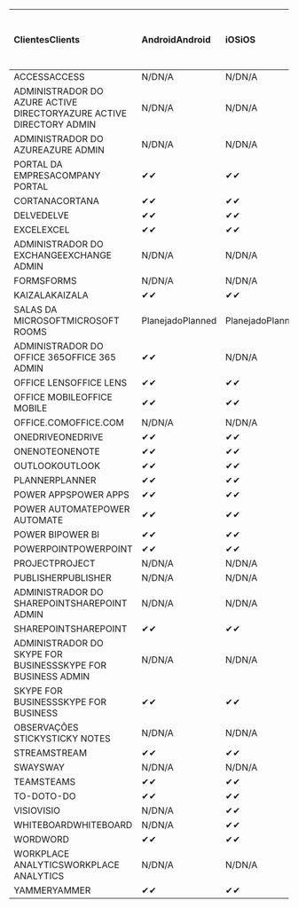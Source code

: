 <!-- This file is generated automatically. Changes made to this file will be overwritten.-->
|<span data-ttu-id="4b283-101">Clientes</span><span class="sxs-lookup"><span data-stu-id="4b283-101">Clients</span></span>|<span data-ttu-id="4b283-102">Android</span><span class="sxs-lookup"><span data-stu-id="4b283-102">Android</span></span>|<span data-ttu-id="4b283-103">iOS</span><span class="sxs-lookup"><span data-stu-id="4b283-103">iOS</span></span>|<span data-ttu-id="4b283-104">Mac</span><span class="sxs-lookup"><span data-stu-id="4b283-104">Mac</span></span>|<span data-ttu-id="4b283-105">Windows 10</span><span class="sxs-lookup"><span data-stu-id="4b283-105">Windows 10</span></span><br><span data-ttu-id="4b283-106">Desktop</span><span class="sxs-lookup"><span data-stu-id="4b283-106">Desktop</span></span>|<span data-ttu-id="4b283-107">Windows 10</span><span class="sxs-lookup"><span data-stu-id="4b283-107">Windows 10</span></span><br><span data-ttu-id="4b283-108">Aplicativos modernos</span><span class="sxs-lookup"><span data-stu-id="4b283-108">Modern Apps</span></span>|
|:-|:-|:-|:-|:-|:-|
|<span data-ttu-id="4b283-109">ACCESS</span><span class="sxs-lookup"><span data-stu-id="4b283-109">ACCESS</span></span>|<span data-ttu-id="4b283-110">N/D</span><span class="sxs-lookup"><span data-stu-id="4b283-110">N/A</span></span>|<span data-ttu-id="4b283-111">N/D</span><span class="sxs-lookup"><span data-stu-id="4b283-111">N/A</span></span>|<span data-ttu-id="4b283-112">N/D</span><span class="sxs-lookup"><span data-stu-id="4b283-112">N/A</span></span>|<span data-ttu-id="4b283-113">✔</span><span class="sxs-lookup"><span data-stu-id="4b283-113">✔</span></span>|<span data-ttu-id="4b283-114">N/D</span><span class="sxs-lookup"><span data-stu-id="4b283-114">N/A</span></span>|
|<span data-ttu-id="4b283-115">ADMINISTRADOR DO AZURE ACTIVE DIRECTORY</span><span class="sxs-lookup"><span data-stu-id="4b283-115">AZURE ACTIVE DIRECTORY ADMIN</span></span>|<span data-ttu-id="4b283-116">N/D</span><span class="sxs-lookup"><span data-stu-id="4b283-116">N/A</span></span>|<span data-ttu-id="4b283-117">N/D</span><span class="sxs-lookup"><span data-stu-id="4b283-117">N/A</span></span>|<span data-ttu-id="4b283-118">N/D</span><span class="sxs-lookup"><span data-stu-id="4b283-118">N/A</span></span>|<span data-ttu-id="4b283-119">✔</span><span class="sxs-lookup"><span data-stu-id="4b283-119">✔</span></span>|<span data-ttu-id="4b283-120">N/D</span><span class="sxs-lookup"><span data-stu-id="4b283-120">N/A</span></span>|
|<span data-ttu-id="4b283-121">ADMINISTRADOR DO AZURE</span><span class="sxs-lookup"><span data-stu-id="4b283-121">AZURE ADMIN</span></span>|<span data-ttu-id="4b283-122">N/D</span><span class="sxs-lookup"><span data-stu-id="4b283-122">N/A</span></span>|<span data-ttu-id="4b283-123">N/D</span><span class="sxs-lookup"><span data-stu-id="4b283-123">N/A</span></span>|<span data-ttu-id="4b283-124">N/D</span><span class="sxs-lookup"><span data-stu-id="4b283-124">N/A</span></span>|<span data-ttu-id="4b283-125">N/D</span><span class="sxs-lookup"><span data-stu-id="4b283-125">N/A</span></span>|<span data-ttu-id="4b283-126">N/D</span><span class="sxs-lookup"><span data-stu-id="4b283-126">N/A</span></span>|
|<span data-ttu-id="4b283-127">PORTAL DA EMPRESA</span><span class="sxs-lookup"><span data-stu-id="4b283-127">COMPANY PORTAL</span></span>|<span data-ttu-id="4b283-128">✔</span><span class="sxs-lookup"><span data-stu-id="4b283-128">✔</span></span>|<span data-ttu-id="4b283-129">✔</span><span class="sxs-lookup"><span data-stu-id="4b283-129">✔</span></span>|<span data-ttu-id="4b283-130">✔</span><span class="sxs-lookup"><span data-stu-id="4b283-130">✔</span></span>|<span data-ttu-id="4b283-131">N/D</span><span class="sxs-lookup"><span data-stu-id="4b283-131">N/A</span></span>|<span data-ttu-id="4b283-132">✔</span><span class="sxs-lookup"><span data-stu-id="4b283-132">✔</span></span>|
|<span data-ttu-id="4b283-133">CORTANA</span><span class="sxs-lookup"><span data-stu-id="4b283-133">CORTANA</span></span>|<span data-ttu-id="4b283-134">✔</span><span class="sxs-lookup"><span data-stu-id="4b283-134">✔</span></span>|<span data-ttu-id="4b283-135">✔</span><span class="sxs-lookup"><span data-stu-id="4b283-135">✔</span></span>|<span data-ttu-id="4b283-136">N/D</span><span class="sxs-lookup"><span data-stu-id="4b283-136">N/A</span></span>|<span data-ttu-id="4b283-137">N/D</span><span class="sxs-lookup"><span data-stu-id="4b283-137">N/A</span></span>|<span data-ttu-id="4b283-138">✔</span><span class="sxs-lookup"><span data-stu-id="4b283-138">✔</span></span>|
|<span data-ttu-id="4b283-139">DELVE</span><span class="sxs-lookup"><span data-stu-id="4b283-139">DELVE</span></span>|<span data-ttu-id="4b283-140">✔</span><span class="sxs-lookup"><span data-stu-id="4b283-140">✔</span></span>|<span data-ttu-id="4b283-141">✔</span><span class="sxs-lookup"><span data-stu-id="4b283-141">✔</span></span>|<span data-ttu-id="4b283-142">N/D</span><span class="sxs-lookup"><span data-stu-id="4b283-142">N/A</span></span>|<span data-ttu-id="4b283-143">N/D</span><span class="sxs-lookup"><span data-stu-id="4b283-143">N/A</span></span>|<span data-ttu-id="4b283-144">N/D</span><span class="sxs-lookup"><span data-stu-id="4b283-144">N/A</span></span>|
|<span data-ttu-id="4b283-145">EXCEL</span><span class="sxs-lookup"><span data-stu-id="4b283-145">EXCEL</span></span>|<span data-ttu-id="4b283-146">✔</span><span class="sxs-lookup"><span data-stu-id="4b283-146">✔</span></span>|<span data-ttu-id="4b283-147">✔</span><span class="sxs-lookup"><span data-stu-id="4b283-147">✔</span></span>|<span data-ttu-id="4b283-148">✔</span><span class="sxs-lookup"><span data-stu-id="4b283-148">✔</span></span>|<span data-ttu-id="4b283-149">✔</span><span class="sxs-lookup"><span data-stu-id="4b283-149">✔</span></span>|<span data-ttu-id="4b283-150">✔</span><span class="sxs-lookup"><span data-stu-id="4b283-150">✔</span></span>|
|<span data-ttu-id="4b283-151">ADMINISTRADOR DO EXCHANGE</span><span class="sxs-lookup"><span data-stu-id="4b283-151">EXCHANGE ADMIN</span></span>|<span data-ttu-id="4b283-152">N/D</span><span class="sxs-lookup"><span data-stu-id="4b283-152">N/A</span></span>|<span data-ttu-id="4b283-153">N/D</span><span class="sxs-lookup"><span data-stu-id="4b283-153">N/A</span></span>|<span data-ttu-id="4b283-154">N/D</span><span class="sxs-lookup"><span data-stu-id="4b283-154">N/A</span></span>|<span data-ttu-id="4b283-155">✔</span><span class="sxs-lookup"><span data-stu-id="4b283-155">✔</span></span>|<span data-ttu-id="4b283-156">N/D</span><span class="sxs-lookup"><span data-stu-id="4b283-156">N/A</span></span>|
|<span data-ttu-id="4b283-157">FORMS</span><span class="sxs-lookup"><span data-stu-id="4b283-157">FORMS</span></span>|<span data-ttu-id="4b283-158">N/D</span><span class="sxs-lookup"><span data-stu-id="4b283-158">N/A</span></span>|<span data-ttu-id="4b283-159">N/D</span><span class="sxs-lookup"><span data-stu-id="4b283-159">N/A</span></span>|<span data-ttu-id="4b283-160">N/D</span><span class="sxs-lookup"><span data-stu-id="4b283-160">N/A</span></span>|<span data-ttu-id="4b283-161">N/D</span><span class="sxs-lookup"><span data-stu-id="4b283-161">N/A</span></span>|<span data-ttu-id="4b283-162">N/D</span><span class="sxs-lookup"><span data-stu-id="4b283-162">N/A</span></span>|
|<span data-ttu-id="4b283-163">KAIZALA</span><span class="sxs-lookup"><span data-stu-id="4b283-163">KAIZALA</span></span>|<span data-ttu-id="4b283-164">✔</span><span class="sxs-lookup"><span data-stu-id="4b283-164">✔</span></span>|<span data-ttu-id="4b283-165">✔</span><span class="sxs-lookup"><span data-stu-id="4b283-165">✔</span></span>|<span data-ttu-id="4b283-166">N/D</span><span class="sxs-lookup"><span data-stu-id="4b283-166">N/A</span></span>|<span data-ttu-id="4b283-167">N/D</span><span class="sxs-lookup"><span data-stu-id="4b283-167">N/A</span></span>|<span data-ttu-id="4b283-168">N/D</span><span class="sxs-lookup"><span data-stu-id="4b283-168">N/A</span></span>|
|<span data-ttu-id="4b283-169">SALAS DA MICROSOFT</span><span class="sxs-lookup"><span data-stu-id="4b283-169">MICROSOFT ROOMS</span></span>|<span data-ttu-id="4b283-170">Planejado</span><span class="sxs-lookup"><span data-stu-id="4b283-170">Planned</span></span>|<span data-ttu-id="4b283-171">Planejado</span><span class="sxs-lookup"><span data-stu-id="4b283-171">Planned</span></span>|<span data-ttu-id="4b283-172">N/D</span><span class="sxs-lookup"><span data-stu-id="4b283-172">N/A</span></span>|<span data-ttu-id="4b283-173">N/D</span><span class="sxs-lookup"><span data-stu-id="4b283-173">N/A</span></span>|<span data-ttu-id="4b283-174">N/D</span><span class="sxs-lookup"><span data-stu-id="4b283-174">N/A</span></span>|
|<span data-ttu-id="4b283-175">ADMINISTRADOR DO OFFICE 365</span><span class="sxs-lookup"><span data-stu-id="4b283-175">OFFICE 365 ADMIN</span></span>|<span data-ttu-id="4b283-176">✔</span><span class="sxs-lookup"><span data-stu-id="4b283-176">✔</span></span>|<span data-ttu-id="4b283-177">N/D</span><span class="sxs-lookup"><span data-stu-id="4b283-177">N/A</span></span>|<span data-ttu-id="4b283-178">N/D</span><span class="sxs-lookup"><span data-stu-id="4b283-178">N/A</span></span>|<span data-ttu-id="4b283-179">N/D</span><span class="sxs-lookup"><span data-stu-id="4b283-179">N/A</span></span>|<span data-ttu-id="4b283-180">N/D</span><span class="sxs-lookup"><span data-stu-id="4b283-180">N/A</span></span>|
|<span data-ttu-id="4b283-181">OFFICE LENS</span><span class="sxs-lookup"><span data-stu-id="4b283-181">OFFICE LENS</span></span>|<span data-ttu-id="4b283-182">✔</span><span class="sxs-lookup"><span data-stu-id="4b283-182">✔</span></span>|<span data-ttu-id="4b283-183">✔</span><span class="sxs-lookup"><span data-stu-id="4b283-183">✔</span></span>|<span data-ttu-id="4b283-184">N/D</span><span class="sxs-lookup"><span data-stu-id="4b283-184">N/A</span></span>|<span data-ttu-id="4b283-185">N/D</span><span class="sxs-lookup"><span data-stu-id="4b283-185">N/A</span></span>|<span data-ttu-id="4b283-186">✔</span><span class="sxs-lookup"><span data-stu-id="4b283-186">✔</span></span>|
|<span data-ttu-id="4b283-187">OFFICE MOBILE</span><span class="sxs-lookup"><span data-stu-id="4b283-187">OFFICE MOBILE</span></span>|<span data-ttu-id="4b283-188">✔</span><span class="sxs-lookup"><span data-stu-id="4b283-188">✔</span></span>|<span data-ttu-id="4b283-189">✔</span><span class="sxs-lookup"><span data-stu-id="4b283-189">✔</span></span>|<span data-ttu-id="4b283-190">N/D</span><span class="sxs-lookup"><span data-stu-id="4b283-190">N/A</span></span>|<span data-ttu-id="4b283-191">N/D</span><span class="sxs-lookup"><span data-stu-id="4b283-191">N/A</span></span>|<span data-ttu-id="4b283-192">N/D</span><span class="sxs-lookup"><span data-stu-id="4b283-192">N/A</span></span>|
|<span data-ttu-id="4b283-193">OFFICE.COM</span><span class="sxs-lookup"><span data-stu-id="4b283-193">OFFICE.COM</span></span>|<span data-ttu-id="4b283-194">N/D</span><span class="sxs-lookup"><span data-stu-id="4b283-194">N/A</span></span>|<span data-ttu-id="4b283-195">N/D</span><span class="sxs-lookup"><span data-stu-id="4b283-195">N/A</span></span>|<span data-ttu-id="4b283-196">N/D</span><span class="sxs-lookup"><span data-stu-id="4b283-196">N/A</span></span>|<span data-ttu-id="4b283-197">N/D</span><span class="sxs-lookup"><span data-stu-id="4b283-197">N/A</span></span>|<span data-ttu-id="4b283-198">✔</span><span class="sxs-lookup"><span data-stu-id="4b283-198">✔</span></span>|
|<span data-ttu-id="4b283-199">ONEDRIVE</span><span class="sxs-lookup"><span data-stu-id="4b283-199">ONEDRIVE</span></span>|<span data-ttu-id="4b283-200">✔</span><span class="sxs-lookup"><span data-stu-id="4b283-200">✔</span></span>|<span data-ttu-id="4b283-201">✔</span><span class="sxs-lookup"><span data-stu-id="4b283-201">✔</span></span>|<span data-ttu-id="4b283-202">✔</span><span class="sxs-lookup"><span data-stu-id="4b283-202">✔</span></span>|<span data-ttu-id="4b283-203">✔</span><span class="sxs-lookup"><span data-stu-id="4b283-203">✔</span></span>|<span data-ttu-id="4b283-204">✔</span><span class="sxs-lookup"><span data-stu-id="4b283-204">✔</span></span>|
|<span data-ttu-id="4b283-205">ONENOTE</span><span class="sxs-lookup"><span data-stu-id="4b283-205">ONENOTE</span></span>|<span data-ttu-id="4b283-206">✔</span><span class="sxs-lookup"><span data-stu-id="4b283-206">✔</span></span>|<span data-ttu-id="4b283-207">✔</span><span class="sxs-lookup"><span data-stu-id="4b283-207">✔</span></span>|<span data-ttu-id="4b283-208">✔</span><span class="sxs-lookup"><span data-stu-id="4b283-208">✔</span></span>|<span data-ttu-id="4b283-209">✔</span><span class="sxs-lookup"><span data-stu-id="4b283-209">✔</span></span>|<span data-ttu-id="4b283-210">✔</span><span class="sxs-lookup"><span data-stu-id="4b283-210">✔</span></span>|
|<span data-ttu-id="4b283-211">OUTLOOK</span><span class="sxs-lookup"><span data-stu-id="4b283-211">OUTLOOK</span></span>|<span data-ttu-id="4b283-212">✔</span><span class="sxs-lookup"><span data-stu-id="4b283-212">✔</span></span>|<span data-ttu-id="4b283-213">✔</span><span class="sxs-lookup"><span data-stu-id="4b283-213">✔</span></span>|<span data-ttu-id="4b283-214">✔</span><span class="sxs-lookup"><span data-stu-id="4b283-214">✔</span></span>|<span data-ttu-id="4b283-215">✔</span><span class="sxs-lookup"><span data-stu-id="4b283-215">✔</span></span>|<span data-ttu-id="4b283-216">✔</span><span class="sxs-lookup"><span data-stu-id="4b283-216">✔</span></span>|
|<span data-ttu-id="4b283-217">PLANNER</span><span class="sxs-lookup"><span data-stu-id="4b283-217">PLANNER</span></span>|<span data-ttu-id="4b283-218">✔</span><span class="sxs-lookup"><span data-stu-id="4b283-218">✔</span></span>|<span data-ttu-id="4b283-219">✔</span><span class="sxs-lookup"><span data-stu-id="4b283-219">✔</span></span>|<span data-ttu-id="4b283-220">N/D</span><span class="sxs-lookup"><span data-stu-id="4b283-220">N/A</span></span>|<span data-ttu-id="4b283-221">N/D</span><span class="sxs-lookup"><span data-stu-id="4b283-221">N/A</span></span>|<span data-ttu-id="4b283-222">N/D</span><span class="sxs-lookup"><span data-stu-id="4b283-222">N/A</span></span>|
|<span data-ttu-id="4b283-223">POWER APPS</span><span class="sxs-lookup"><span data-stu-id="4b283-223">POWER APPS</span></span>|<span data-ttu-id="4b283-224">✔</span><span class="sxs-lookup"><span data-stu-id="4b283-224">✔</span></span>|<span data-ttu-id="4b283-225">✔</span><span class="sxs-lookup"><span data-stu-id="4b283-225">✔</span></span>|<span data-ttu-id="4b283-226">N/D</span><span class="sxs-lookup"><span data-stu-id="4b283-226">N/A</span></span>|<span data-ttu-id="4b283-227">N/D</span><span class="sxs-lookup"><span data-stu-id="4b283-227">N/A</span></span>|<span data-ttu-id="4b283-228">✔</span><span class="sxs-lookup"><span data-stu-id="4b283-228">✔</span></span>|
|<span data-ttu-id="4b283-229">POWER AUTOMATE</span><span class="sxs-lookup"><span data-stu-id="4b283-229">POWER AUTOMATE</span></span>|<span data-ttu-id="4b283-230">✔</span><span class="sxs-lookup"><span data-stu-id="4b283-230">✔</span></span>|<span data-ttu-id="4b283-231">✔</span><span class="sxs-lookup"><span data-stu-id="4b283-231">✔</span></span>|<span data-ttu-id="4b283-232">N/D</span><span class="sxs-lookup"><span data-stu-id="4b283-232">N/A</span></span>|<span data-ttu-id="4b283-233">N/D</span><span class="sxs-lookup"><span data-stu-id="4b283-233">N/A</span></span>|<span data-ttu-id="4b283-234">N/D</span><span class="sxs-lookup"><span data-stu-id="4b283-234">N/A</span></span>|
|<span data-ttu-id="4b283-235">POWER BI</span><span class="sxs-lookup"><span data-stu-id="4b283-235">POWER BI</span></span>|<span data-ttu-id="4b283-236">✔</span><span class="sxs-lookup"><span data-stu-id="4b283-236">✔</span></span>|<span data-ttu-id="4b283-237">✔</span><span class="sxs-lookup"><span data-stu-id="4b283-237">✔</span></span>|<span data-ttu-id="4b283-238">N/D</span><span class="sxs-lookup"><span data-stu-id="4b283-238">N/A</span></span>|<span data-ttu-id="4b283-239">✔</span><span class="sxs-lookup"><span data-stu-id="4b283-239">✔</span></span>|<span data-ttu-id="4b283-240">✔</span><span class="sxs-lookup"><span data-stu-id="4b283-240">✔</span></span>|
|<span data-ttu-id="4b283-241">POWERPOINT</span><span class="sxs-lookup"><span data-stu-id="4b283-241">POWERPOINT</span></span>|<span data-ttu-id="4b283-242">✔</span><span class="sxs-lookup"><span data-stu-id="4b283-242">✔</span></span>|<span data-ttu-id="4b283-243">✔</span><span class="sxs-lookup"><span data-stu-id="4b283-243">✔</span></span>|<span data-ttu-id="4b283-244">✔</span><span class="sxs-lookup"><span data-stu-id="4b283-244">✔</span></span>|<span data-ttu-id="4b283-245">✔</span><span class="sxs-lookup"><span data-stu-id="4b283-245">✔</span></span>|<span data-ttu-id="4b283-246">✔</span><span class="sxs-lookup"><span data-stu-id="4b283-246">✔</span></span>|
|<span data-ttu-id="4b283-247">PROJECT</span><span class="sxs-lookup"><span data-stu-id="4b283-247">PROJECT</span></span>|<span data-ttu-id="4b283-248">N/D</span><span class="sxs-lookup"><span data-stu-id="4b283-248">N/A</span></span>|<span data-ttu-id="4b283-249">N/D</span><span class="sxs-lookup"><span data-stu-id="4b283-249">N/A</span></span>|<span data-ttu-id="4b283-250">N/D</span><span class="sxs-lookup"><span data-stu-id="4b283-250">N/A</span></span>|<span data-ttu-id="4b283-251">✔</span><span class="sxs-lookup"><span data-stu-id="4b283-251">✔</span></span>|<span data-ttu-id="4b283-252">N/D</span><span class="sxs-lookup"><span data-stu-id="4b283-252">N/A</span></span>|
|<span data-ttu-id="4b283-253">PUBLISHER</span><span class="sxs-lookup"><span data-stu-id="4b283-253">PUBLISHER</span></span>|<span data-ttu-id="4b283-254">N/D</span><span class="sxs-lookup"><span data-stu-id="4b283-254">N/A</span></span>|<span data-ttu-id="4b283-255">N/D</span><span class="sxs-lookup"><span data-stu-id="4b283-255">N/A</span></span>|<span data-ttu-id="4b283-256">N/D</span><span class="sxs-lookup"><span data-stu-id="4b283-256">N/A</span></span>|<span data-ttu-id="4b283-257">✔</span><span class="sxs-lookup"><span data-stu-id="4b283-257">✔</span></span>|<span data-ttu-id="4b283-258">N/D</span><span class="sxs-lookup"><span data-stu-id="4b283-258">N/A</span></span>|
|<span data-ttu-id="4b283-259">ADMINISTRADOR DO SHAREPOINT</span><span class="sxs-lookup"><span data-stu-id="4b283-259">SHAREPOINT ADMIN</span></span>|<span data-ttu-id="4b283-260">N/D</span><span class="sxs-lookup"><span data-stu-id="4b283-260">N/A</span></span>|<span data-ttu-id="4b283-261">N/D</span><span class="sxs-lookup"><span data-stu-id="4b283-261">N/A</span></span>|<span data-ttu-id="4b283-262">N/D</span><span class="sxs-lookup"><span data-stu-id="4b283-262">N/A</span></span>|<span data-ttu-id="4b283-263">✔</span><span class="sxs-lookup"><span data-stu-id="4b283-263">✔</span></span>|<span data-ttu-id="4b283-264">N/D</span><span class="sxs-lookup"><span data-stu-id="4b283-264">N/A</span></span>|
|<span data-ttu-id="4b283-265">SHAREPOINT</span><span class="sxs-lookup"><span data-stu-id="4b283-265">SHAREPOINT</span></span>|<span data-ttu-id="4b283-266">✔</span><span class="sxs-lookup"><span data-stu-id="4b283-266">✔</span></span>|<span data-ttu-id="4b283-267">✔</span><span class="sxs-lookup"><span data-stu-id="4b283-267">✔</span></span>|<span data-ttu-id="4b283-268">N/D</span><span class="sxs-lookup"><span data-stu-id="4b283-268">N/A</span></span>|<span data-ttu-id="4b283-269">N/D</span><span class="sxs-lookup"><span data-stu-id="4b283-269">N/A</span></span>|<span data-ttu-id="4b283-270">N/D</span><span class="sxs-lookup"><span data-stu-id="4b283-270">N/A</span></span>|
|<span data-ttu-id="4b283-271">ADMINISTRADOR DO SKYPE FOR BUSINESS</span><span class="sxs-lookup"><span data-stu-id="4b283-271">SKYPE FOR BUSINESS ADMIN</span></span>|<span data-ttu-id="4b283-272">N/D</span><span class="sxs-lookup"><span data-stu-id="4b283-272">N/A</span></span>|<span data-ttu-id="4b283-273">N/D</span><span class="sxs-lookup"><span data-stu-id="4b283-273">N/A</span></span>|<span data-ttu-id="4b283-274">N/D</span><span class="sxs-lookup"><span data-stu-id="4b283-274">N/A</span></span>|<span data-ttu-id="4b283-275">✔</span><span class="sxs-lookup"><span data-stu-id="4b283-275">✔</span></span>|<span data-ttu-id="4b283-276">N/D</span><span class="sxs-lookup"><span data-stu-id="4b283-276">N/A</span></span>|
|<span data-ttu-id="4b283-277">SKYPE FOR BUSINESS</span><span class="sxs-lookup"><span data-stu-id="4b283-277">SKYPE FOR BUSINESS</span></span>|<span data-ttu-id="4b283-278">✔</span><span class="sxs-lookup"><span data-stu-id="4b283-278">✔</span></span>|<span data-ttu-id="4b283-279">✔</span><span class="sxs-lookup"><span data-stu-id="4b283-279">✔</span></span>|<span data-ttu-id="4b283-280">✔</span><span class="sxs-lookup"><span data-stu-id="4b283-280">✔</span></span>|<span data-ttu-id="4b283-281">✔</span><span class="sxs-lookup"><span data-stu-id="4b283-281">✔</span></span>|<span data-ttu-id="4b283-282">N/D</span><span class="sxs-lookup"><span data-stu-id="4b283-282">N/A</span></span>|
|<span data-ttu-id="4b283-283">OBSERVAÇÕES STICKY</span><span class="sxs-lookup"><span data-stu-id="4b283-283">STICKY NOTES</span></span>|<span data-ttu-id="4b283-284">N/D</span><span class="sxs-lookup"><span data-stu-id="4b283-284">N/A</span></span>|<span data-ttu-id="4b283-285">N/D</span><span class="sxs-lookup"><span data-stu-id="4b283-285">N/A</span></span>|<span data-ttu-id="4b283-286">N/D</span><span class="sxs-lookup"><span data-stu-id="4b283-286">N/A</span></span>|<span data-ttu-id="4b283-287">N/D</span><span class="sxs-lookup"><span data-stu-id="4b283-287">N/A</span></span>|<span data-ttu-id="4b283-288">✔</span><span class="sxs-lookup"><span data-stu-id="4b283-288">✔</span></span>|
|<span data-ttu-id="4b283-289">STREAM</span><span class="sxs-lookup"><span data-stu-id="4b283-289">STREAM</span></span>|<span data-ttu-id="4b283-290">✔</span><span class="sxs-lookup"><span data-stu-id="4b283-290">✔</span></span>|<span data-ttu-id="4b283-291">✔</span><span class="sxs-lookup"><span data-stu-id="4b283-291">✔</span></span>|<span data-ttu-id="4b283-292">N/D</span><span class="sxs-lookup"><span data-stu-id="4b283-292">N/A</span></span>|<span data-ttu-id="4b283-293">N/D</span><span class="sxs-lookup"><span data-stu-id="4b283-293">N/A</span></span>|<span data-ttu-id="4b283-294">N/D</span><span class="sxs-lookup"><span data-stu-id="4b283-294">N/A</span></span>|
|<span data-ttu-id="4b283-295">SWAY</span><span class="sxs-lookup"><span data-stu-id="4b283-295">SWAY</span></span>|<span data-ttu-id="4b283-296">N/D</span><span class="sxs-lookup"><span data-stu-id="4b283-296">N/A</span></span>|<span data-ttu-id="4b283-297">N/D</span><span class="sxs-lookup"><span data-stu-id="4b283-297">N/A</span></span>|<span data-ttu-id="4b283-298">N/D</span><span class="sxs-lookup"><span data-stu-id="4b283-298">N/A</span></span>|<span data-ttu-id="4b283-299">N/D</span><span class="sxs-lookup"><span data-stu-id="4b283-299">N/A</span></span>|<span data-ttu-id="4b283-300">✔</span><span class="sxs-lookup"><span data-stu-id="4b283-300">✔</span></span>|
|<span data-ttu-id="4b283-301">TEAMS</span><span class="sxs-lookup"><span data-stu-id="4b283-301">TEAMS</span></span>|<span data-ttu-id="4b283-302">✔</span><span class="sxs-lookup"><span data-stu-id="4b283-302">✔</span></span>|<span data-ttu-id="4b283-303">✔</span><span class="sxs-lookup"><span data-stu-id="4b283-303">✔</span></span>|<span data-ttu-id="4b283-304">✔</span><span class="sxs-lookup"><span data-stu-id="4b283-304">✔</span></span>|<span data-ttu-id="4b283-305">✔</span><span class="sxs-lookup"><span data-stu-id="4b283-305">✔</span></span>|<span data-ttu-id="4b283-306">N/D</span><span class="sxs-lookup"><span data-stu-id="4b283-306">N/A</span></span>|
|<span data-ttu-id="4b283-307">TO-DO</span><span class="sxs-lookup"><span data-stu-id="4b283-307">TO-DO</span></span>|<span data-ttu-id="4b283-308">✔</span><span class="sxs-lookup"><span data-stu-id="4b283-308">✔</span></span>|<span data-ttu-id="4b283-309">✔</span><span class="sxs-lookup"><span data-stu-id="4b283-309">✔</span></span>|<span data-ttu-id="4b283-310">✔</span><span class="sxs-lookup"><span data-stu-id="4b283-310">✔</span></span>|<span data-ttu-id="4b283-311">N/D</span><span class="sxs-lookup"><span data-stu-id="4b283-311">N/A</span></span>|<span data-ttu-id="4b283-312">✔</span><span class="sxs-lookup"><span data-stu-id="4b283-312">✔</span></span>|
|<span data-ttu-id="4b283-313">VISIO</span><span class="sxs-lookup"><span data-stu-id="4b283-313">VISIO</span></span>|<span data-ttu-id="4b283-314">N/D</span><span class="sxs-lookup"><span data-stu-id="4b283-314">N/A</span></span>|<span data-ttu-id="4b283-315">✔</span><span class="sxs-lookup"><span data-stu-id="4b283-315">✔</span></span>|<span data-ttu-id="4b283-316">N/D</span><span class="sxs-lookup"><span data-stu-id="4b283-316">N/A</span></span>|<span data-ttu-id="4b283-317">✔</span><span class="sxs-lookup"><span data-stu-id="4b283-317">✔</span></span>|<span data-ttu-id="4b283-318">N/D</span><span class="sxs-lookup"><span data-stu-id="4b283-318">N/A</span></span>|
|<span data-ttu-id="4b283-319">WHITEBOARD</span><span class="sxs-lookup"><span data-stu-id="4b283-319">WHITEBOARD</span></span>|<span data-ttu-id="4b283-320">N/D</span><span class="sxs-lookup"><span data-stu-id="4b283-320">N/A</span></span>|<span data-ttu-id="4b283-321">✔</span><span class="sxs-lookup"><span data-stu-id="4b283-321">✔</span></span>|<span data-ttu-id="4b283-322">N/D</span><span class="sxs-lookup"><span data-stu-id="4b283-322">N/A</span></span>|<span data-ttu-id="4b283-323">N/D</span><span class="sxs-lookup"><span data-stu-id="4b283-323">N/A</span></span>|<span data-ttu-id="4b283-324">✔</span><span class="sxs-lookup"><span data-stu-id="4b283-324">✔</span></span>|
|<span data-ttu-id="4b283-325">WORD</span><span class="sxs-lookup"><span data-stu-id="4b283-325">WORD</span></span>|<span data-ttu-id="4b283-326">✔</span><span class="sxs-lookup"><span data-stu-id="4b283-326">✔</span></span>|<span data-ttu-id="4b283-327">✔</span><span class="sxs-lookup"><span data-stu-id="4b283-327">✔</span></span>|<span data-ttu-id="4b283-328">✔</span><span class="sxs-lookup"><span data-stu-id="4b283-328">✔</span></span>|<span data-ttu-id="4b283-329">✔</span><span class="sxs-lookup"><span data-stu-id="4b283-329">✔</span></span>|<span data-ttu-id="4b283-330">✔</span><span class="sxs-lookup"><span data-stu-id="4b283-330">✔</span></span>|
|<span data-ttu-id="4b283-331">WORKPLACE ANALYTICS</span><span class="sxs-lookup"><span data-stu-id="4b283-331">WORKPLACE ANALYTICS</span></span>|<span data-ttu-id="4b283-332">N/D</span><span class="sxs-lookup"><span data-stu-id="4b283-332">N/A</span></span>|<span data-ttu-id="4b283-333">N/D</span><span class="sxs-lookup"><span data-stu-id="4b283-333">N/A</span></span>|<span data-ttu-id="4b283-334">N/D</span><span class="sxs-lookup"><span data-stu-id="4b283-334">N/A</span></span>|<span data-ttu-id="4b283-335">N/D</span><span class="sxs-lookup"><span data-stu-id="4b283-335">N/A</span></span>|<span data-ttu-id="4b283-336">N/D</span><span class="sxs-lookup"><span data-stu-id="4b283-336">N/A</span></span>|
|<span data-ttu-id="4b283-337">YAMMER</span><span class="sxs-lookup"><span data-stu-id="4b283-337">YAMMER</span></span>|<span data-ttu-id="4b283-338">✔</span><span class="sxs-lookup"><span data-stu-id="4b283-338">✔</span></span>|<span data-ttu-id="4b283-339">✔</span><span class="sxs-lookup"><span data-stu-id="4b283-339">✔</span></span>|<span data-ttu-id="4b283-340">✔</span><span class="sxs-lookup"><span data-stu-id="4b283-340">✔</span></span>|<span data-ttu-id="4b283-341">✔</span><span class="sxs-lookup"><span data-stu-id="4b283-341">✔</span></span>|<span data-ttu-id="4b283-342">N/D</span><span class="sxs-lookup"><span data-stu-id="4b283-342">N/A</span></span>|
